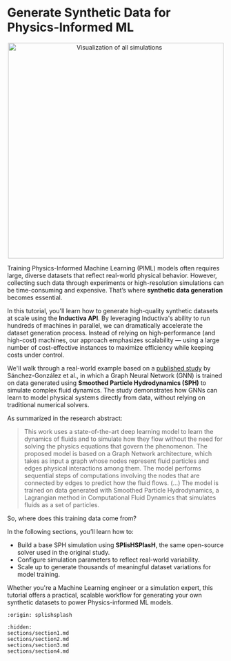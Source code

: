 # Generate Synthetic Data for Physics-Informed ML

<p align="center"><img src="../_static/combined_all_small.gif" alt="Visualization of all simulations" width="500"></p>


Training Physics-Informed Machine Learning (PIML) models often requires large, diverse datasets that reflect real-world physical behavior. However, collecting such data through experiments or high-resolution simulations can be time-consuming and expensive. That’s where **synthetic data generation** becomes essential.

In this tutorial, you'll learn how to generate high-quality synthetic datasets at scale using the **Inductiva API**. By leveraging Inductiva's ability to run hundreds of machines in parallel, we can dramatically accelerate the dataset generation process. Instead of relying on high-performance (and high-cost) machines, our approach emphasizes scalability — using a large number of cost-effective instances to maximize efficiency while keeping costs under control.

We'll walk through a real-world example based on a [published study](https://arxiv.org/abs/2002.09405) by Sánchez-González et al., in which a Graph Neural Network (GNN) is trained on data generated using **Smoothed Particle Hydrodynamics (SPH)** to simulate complex fluid dynamics. The study demonstrates how GNNs can learn to model physical systems directly from data, without relying on traditional numerical solvers.

As summarized in the research abstract:

> This work uses a state-of-the-art deep learning model to learn the dynamics of fluids and to simulate how they flow without the need for solving the physics equations that govern the phenomenon. The proposed model is based on a Graph Network architecture, which takes as input a graph whose nodes represent fluid particles and edges physical interactions among them. The model performs sequential steps of computations involving the nodes that are connected by edges to predict how the fluid flows. (…) The model is trained on data generated with Smoothed Particle Hydrodynamics, a Lagrangian method in Computational Fluid Dynamics that simulates fluids as a set of particles.

So, where does this training data come from?

In the following sections, you’ll learn how to:
* Build a base SPH simulation using **SPlisHSPlasH**, the same open-source solver used in the original study.
* Configure simulation parameters to reflect real-world variability.
* Scale up to generate thousands of meaningful dataset variations for model training.

Whether you're a Machine Learning engineer or a simulation expert, this tutorial offers a practical, scalable workflow for generating your own synthetic datasets to power Physics-informed ML models.

```{banner_small}
:origin: splishsplash
```

```{toctree}
:hidden:
sections/section1.md
sections/section2.md
sections/section3.md
sections/section4.md
```
